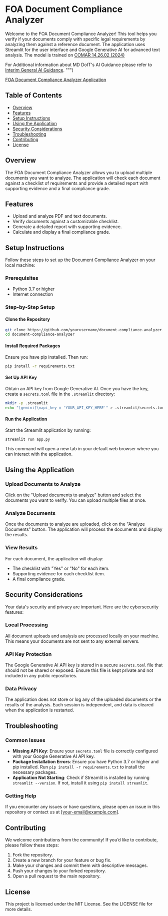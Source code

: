 # FOA Document Compliance Analyzer

Welcome to the FOA Document Compliance Analyzer! This tool helps you verify if your documents comply with specific legal requirements by analyzing them against a reference document. The application uses Streamlit for the user interface and Google Generative AI for advanced text analysis. The model is trained on [COMAR 14.26.02 (2024)](https://github.com/MEADecarb/FOAChat/blob/main/COMAR%2014.26.02%20%20Green%20Building%20Tax%20Credit%20Program.md)

For Additional information about MD DoIT's AI Guidance please refer to [Interim General AI Guidance](https://doit.maryland.gov/policies/Pages/InterimGenAIGuidance.aspx).
""")


[FOA Document Compliance Analyzer Application](https://foachat-dgfkxcc5krd8euggnowlkg.streamlit.app/)

## Table of Contents
- [Overview](#overview)
- [Features](#features)
- [Setup Instructions](#setup-instructions)
- [Using the Application](#using-the-application)
- [Security Considerations](#security-considerations)
- [Troubleshooting](#troubleshooting)
- [Contributing](#contributing)
- [License](#license)

## Overview
The FOA Document Compliance Analyzer allows you to upload multiple documents you want to analyze. The application will check each document against a checklist of requirements and provide a detailed report with supporting evidence and a final compliance grade.

## Features
- Upload and analyze PDF and text documents.
- Verify documents against a customizable checklist.
- Generate a detailed report with supporting evidence.
- Calculate and display a final compliance grade.

## Setup Instructions
Follow these steps to set up the Document Compliance Analyzer on your local machine:

### Prerequisites
- Python 3.7 or higher
- Internet connection

### Step-by-Step Setup

#### Clone the Repository
```sh
git clone https://github.com/yourusername/document-compliance-analyzer.git
cd document-compliance-analyzer
```

#### Install Required Packages
Ensure you have pip installed. Then run:
```sh
pip install -r requirements.txt
```

#### Set Up API Key
Obtain an API key from Google Generative AI. Once you have the key, create a `secrets.toml` file in the `.streamlit` directory:
```sh
mkdir -p .streamlit
echo "[gemini]\napi_key = 'YOUR_API_KEY_HERE'" > .streamlit/secrets.toml
```

#### Run the Application
Start the Streamlit application by running:
```sh
streamlit run app.py
```
This command will open a new tab in your default web browser where you can interact with the application.

## Using the Application

### Upload Documents to Analyze
Click on the "Upload documents to analyze" button and select the documents you want to verify. You can upload multiple files at once.

### Analyze Documents
Once the documents to analyze are uploaded, click on the "Analyze Documents" button. The application will process the documents and display the results.

### View Results
For each document, the application will display:
- The checklist with "Yes" or "No" for each item.
- Supporting evidence for each checklist item.
- A final compliance grade.

## Security Considerations
Your data's security and privacy are important. Here are the cybersecurity features:

### Local Processing
All document uploads and analysis are processed locally on your machine. This means your documents are not sent to any external servers.

### API Key Protection
The Google Generative AI API key is stored in a secure `secrets.toml` file that should not be shared or exposed. Ensure this file is kept private and not included in any public repositories.

### Data Privacy
The application does not store or log any of the uploaded documents or the results of the analysis. Each session is independent, and data is cleared when the application is restarted.

## Troubleshooting

### Common Issues
- **Missing API Key**: Ensure your `secrets.toml` file is correctly configured with your Google Generative AI API key.
- **Package Installation Errors**: Ensure you have Python 3.7 or higher and pip installed. Run `pip install -r requirements.txt` to install the necessary packages.
- **Application Not Starting**: Check if Streamlit is installed by running `streamlit --version`. If not, install it using `pip install streamlit`.

### Getting Help
If you encounter any issues or have questions, please open an issue in this repository or contact us at [your-email@example.com].

## Contributing
We welcome contributions from the community! If you’d like to contribute, please follow these steps:
1. Fork the repository.
2. Create a new branch for your feature or bug fix.
3. Make your changes and commit them with descriptive messages.
4. Push your changes to your forked repository.
5. Open a pull request to the main repository.

## License
This project is licensed under the MIT License. See the LICENSE file for more details.

